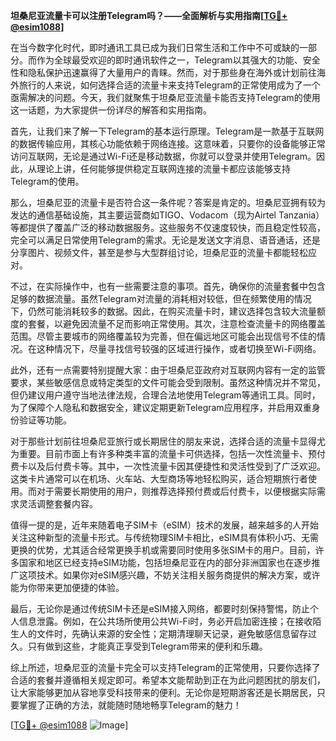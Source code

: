 **坦桑尼亚流量卡可以注册Telegram吗？——全面解析与实用指南[[TG💪+ @esim1088](https://t.me/s/esim1088)]**

在当今数字化时代，即时通讯工具已成为我们日常生活和工作中不可或缺的一部分。而作为全球最受欢迎的即时通讯软件之一，Telegram以其强大的功能、安全性和隐私保护迅速赢得了大量用户的青睐。然而，对于那些身在海外或计划前往海外旅行的人来说，如何选择合适的流量卡来支持Telegram的正常使用成为了一个亟需解决的问题。今天，我们就聚焦于坦桑尼亚流量卡能否支持Telegram的使用这一话题，为大家提供一份详尽的解答和实用指南。

首先，让我们来了解一下Telegram的基本运行原理。Telegram是一款基于互联网的数据传输应用，其核心功能依赖于网络连接。这意味着，只要你的设备能够正常访问互联网，无论是通过Wi-Fi还是移动数据，你就可以登录并使用Telegram。因此，从理论上讲，任何能够提供稳定互联网连接的流量卡都应该能够支持Telegram的使用。

那么，坦桑尼亚的流量卡是否符合这一条件呢？答案是肯定的。坦桑尼亚拥有较为发达的通信基础设施，其主要运营商如TIGO、Vodacom（现为Airtel Tanzania）等都提供了覆盖广泛的移动数据服务。这些服务不仅速度较快，而且稳定性较高，完全可以满足日常使用Telegram的需求。无论是发送文字消息、语音通话，还是分享图片、视频文件，甚至是参与大型群组讨论，坦桑尼亚的流量卡都能轻松应对。

不过，在实际操作中，也有一些需要注意的事项。首先，确保你的流量套餐中包含足够的数据流量。虽然Telegram对流量的消耗相对较低，但在频繁使用的情况下，仍然可能消耗较多的数据。因此，在购买流量卡时，建议选择包含较大流量额度的套餐，以避免因流量不足而影响正常使用。其次，注意检查流量卡的网络覆盖范围。尽管主要城市的网络覆盖较为完善，但在偏远地区可能会出现信号不佳的情况。在这种情况下，尽量寻找信号较强的区域进行操作，或者切换至Wi-Fi网络。

此外，还有一点需要特别提醒大家：由于坦桑尼亚政府对互联网内容有一定的监管要求，某些敏感信息或特定类型的文件可能会受到限制。虽然这种情况并不常见，但仍建议用户遵守当地法律法规，合理合法地使用Telegram等通讯工具。同时，为了保障个人隐私和数据安全，建议定期更新Telegram应用程序，并启用双重身份验证等功能。

对于那些计划前往坦桑尼亚旅行或长期居住的朋友来说，选择合适的流量卡显得尤为重要。目前市面上有许多种类丰富的流量卡可供选择，包括一次性流量卡、预付费卡以及后付费卡等。其中，一次性流量卡因其便捷性和灵活性受到了广泛欢迎。这类卡片通常可以在机场、火车站、大型商场等地轻松购买，适合短期旅行者使用。而对于需要长期使用的用户，则推荐选择预付费或后付费卡，以便根据实际需求灵活调整套餐内容。

值得一提的是，近年来随着电子SIM卡（eSIM）技术的发展，越来越多的人开始关注这种新型的流量卡形式。与传统物理SIM卡相比，eSIM具有体积小巧、无需更换的优势，尤其适合经常更换手机或需要同时使用多张SIM卡的用户。目前，许多国家和地区已经支持eSIM功能，包括坦桑尼亚在内的部分非洲国家也在逐步推广这项技术。如果你对eSIM感兴趣，不妨关注相关服务商提供的解决方案，或许能为你带来更加便捷的体验。

最后，无论你是通过传统SIM卡还是eSIM接入网络，都要时刻保持警惕，防止个人信息泄露。例如，在公共场所使用公共Wi-Fi时，务必开启加密连接；在接收陌生人的文件时，先确认来源的安全性；定期清理聊天记录，避免敏感信息留存过久。只有做到这些，才能真正享受到Telegram带来的便利和乐趣。

综上所述，坦桑尼亚的流量卡完全可以支持Telegram的正常使用，只要你选择了合适的套餐并遵循相关规定即可。希望本文能帮助到正在为此问题困扰的朋友们，让大家能够更加从容地享受科技带来的便利。无论你是短期游客还是长期居民，只要掌握了正确的方法，就能随时随地畅享Telegram的魅力！

[[TG💪+ @esim1088](https://t.me/s/esim1088) ![Image](https://i.postimg.cc/4NQfJmqS/Snipaste-2025-05-13-00-14-12.png)]